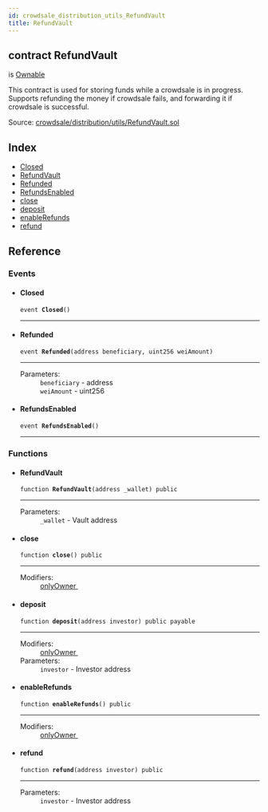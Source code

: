 ```yaml
---
id: crowdsale_distribution_utils_RefundVault
title: RefundVault
---
```


<div class="contract-doc"><div class="contract"><h2 class="contract-header"><span class="contract-kind">contract</span> RefundVault</h2><p class="base-contracts"><span>is</span> <a href="ownership_Ownable.html">Ownable</a></p><p class="description">This contract is used for storing funds while a crowdsale is in progress. Supports refunding the money if crowdsale fails, and forwarding it if crowdsale is successful.</p><div class="source">Source: <a href="https://github.com/OpenZeppelin/zeppelin-solidity/blob/v1.7.0/contracts/crowdsale/distribution/utils/RefundVault.sol" target="_blank">crowdsale/distribution/utils/RefundVault.sol</a></div></div><div class="index"><h2>Index</h2><ul><li><a href="crowdsale_distribution_utils_RefundVault.html#Closed">Closed</a></li><li><a href="crowdsale_distribution_utils_RefundVault.html#RefundVault">RefundVault</a></li><li><a href="crowdsale_distribution_utils_RefundVault.html#Refunded">Refunded</a></li><li><a href="crowdsale_distribution_utils_RefundVault.html#RefundsEnabled">RefundsEnabled</a></li><li><a href="crowdsale_distribution_utils_RefundVault.html#close">close</a></li><li><a href="crowdsale_distribution_utils_RefundVault.html#deposit">deposit</a></li><li><a href="crowdsale_distribution_utils_RefundVault.html#enableRefunds">enableRefunds</a></li><li><a href="crowdsale_distribution_utils_RefundVault.html#refund">refund</a></li></ul></div><div class="reference"><h2>Reference</h2><div class="events"><h3>Events</h3><ul><li><div class="item event"><span id="Closed" class="anchor-marker"></span><h4 class="name">Closed</h4><div class="body"><code class="signature">event <strong>Closed</strong><span>() </span></code><hr/></div></div></li><li><div class="item event"><span id="Refunded" class="anchor-marker"></span><h4 class="name">Refunded</h4><div class="body"><code class="signature">event <strong>Refunded</strong><span>(address beneficiary, uint256 weiAmount) </span></code><hr/><dl><dt><span class="label-parameters">Parameters:</span></dt><dd><div><code>beneficiary</code> - address</div><div><code>weiAmount</code> - uint256</div></dd></dl></div></div></li><li><div class="item event"><span id="RefundsEnabled" class="anchor-marker"></span><h4 class="name">RefundsEnabled</h4><div class="body"><code class="signature">event <strong>RefundsEnabled</strong><span>() </span></code><hr/></div></div></li></ul></div><div class="functions"><h3>Functions</h3><ul><li><div class="item function"><span id="RefundVault" class="anchor-marker"></span><h4 class="name">RefundVault</h4><div class="body"><code class="signature">function <strong>RefundVault</strong><span>(address _wallet) </span><span>public </span></code><hr/><dl><dt><span class="label-parameters">Parameters:</span></dt><dd><div><code>_wallet</code> - Vault address</div></dd></dl></div></div></li><li><div class="item function"><span id="close" class="anchor-marker"></span><h4 class="name">close</h4><div class="body"><code class="signature">function <strong>close</strong><span>() </span><span>public </span></code><hr/><dl><dt><span class="label-modifiers">Modifiers:</span></dt><dd><a href="ownership_Ownable.html#onlyOwner">onlyOwner </a></dd></dl></div></div></li><li><div class="item function"><span id="deposit" class="anchor-marker"></span><h4 class="name">deposit</h4><div class="body"><code class="signature">function <strong>deposit</strong><span>(address investor) </span><span>public </span><span>payable </span></code><hr/><dl><dt><span class="label-modifiers">Modifiers:</span></dt><dd><a href="ownership_Ownable.html#onlyOwner">onlyOwner </a></dd><dt><span class="label-parameters">Parameters:</span></dt><dd><div><code>investor</code> - Investor address</div></dd></dl></div></div></li><li><div class="item function"><span id="enableRefunds" class="anchor-marker"></span><h4 class="name">enableRefunds</h4><div class="body"><code class="signature">function <strong>enableRefunds</strong><span>() </span><span>public </span></code><hr/><dl><dt><span class="label-modifiers">Modifiers:</span></dt><dd><a href="ownership_Ownable.html#onlyOwner">onlyOwner </a></dd></dl></div></div></li><li><div class="item function"><span id="refund" class="anchor-marker"></span><h4 class="name">refund</h4><div class="body"><code class="signature">function <strong>refund</strong><span>(address investor) </span><span>public </span></code><hr/><dl><dt><span class="label-parameters">Parameters:</span></dt><dd><div><code>investor</code> - Investor address</div></dd></dl></div></div></li></ul></div></div></div>
